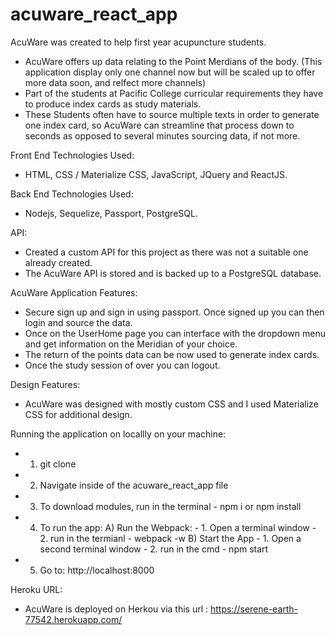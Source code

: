 # acuware_react_app

AcuWare was created to help first year acupuncture students.

  - AcuWare offers up data relating to the Point Merdians of the body. (This application display only    one channel now but will be scaled up to offer more data soon, and relfect more channels)
  - Part of the students at Pacific College curricular requirements they have to produce index cards     as study materials.
  - These Students often have to source multiple texts in order to generate one index card, so AcuWare   can streamline that process down to seconds as opposed to several minutes sourcing data, if not      more.

Front End Technologies Used:

 - HTML, CSS / Materialize CSS, JavaScript, JQuery and ReactJS.

Back End Technologies Used:

 - Nodejs, Sequelize, Passport, PostgreSQL.

API:

  - Created a custom API for this project as there was not a suitable one already created.
  - The AcuWare API is stored and is backed up to a PostgreSQL database.

AcuWare Application Features:

  - Secure sign up and sign in using passport.  Once signed up you can then login and source the data.
  - Once on the UserHome page you can interface with the dropdown menu and get information on the Meridian of your choice.
  - The return of the points data can be now used to generate index cards.
  - Once the study session of over you can logout.

Design Features:

  - AcuWare was designed with mostly custom CSS and I used Materialize CSS for additional design.

Running the application on locallly on your machine:
  - 1. git clone
  - 2. Navigate inside of the acuware_react_app file
  - 3. To download modules, run in the terminal - npm i or npm install
  - 4. To run the app: 
          A) Run the Webpack:
              - 1. Open a terminal window
              - 2. run in the termianl - webpack -w
          B) Start the App
              - 1. Open a second terminal window
              - 2. run in the cmd - npm start
  - 5. Go to:  http://localhost:8000



Heroku URL:
 - AcuWare is deployed on Herkou via this url : https://serene-earth-77542.herokuapp.com/
